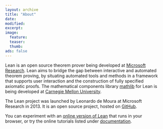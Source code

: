 ```yaml
---
layout: archive
title: "About"
date:
modified:
excerpt:
image:
  feature:
  teaser:
  thumb:
ads: false
---
```


Lean is an open source theorem prover being developed at <a href="http://research.microsoft.com">Microsoft Research</a>.
Lean aims to bridge the gap between interactive
and automated theorem proving, by situating automated tools and
methods in a framework that supports user interaction and the
construction of fully specified axiomatic proofs.
The mathematical components library [mathlib](https://github.com/leanprover/mathlib) for Lean
is being developed at <a href="http://www.cmu.edu">Carnegie Mellon University</a>.

The Lean project was launched by Leonardo de Moura at Microsoft
Research in 2013. It is an open source project, hosted on
[GitHub](https://github.com/leanprover/lean).

You can experiment with an
[online version of Lean](https://leanprover.github.io/live/)
that runs in your browser, or try the online tutorials listed under [documentation](../documentation).
